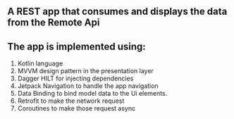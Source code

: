 ## A REST app that consumes and displays the data from the Remote Api

## The app is implemented using:
1. Kotlin language
2. MVVM design pattern in the presentation layer
4. Dagger HILT for injecting dependencies
5. Jetpack Navigation to handle the app navigation
5. Data Binding to bind model data to the Ui elements.
6. Retrofit to make the network request
7. Coroutines to make those request async
